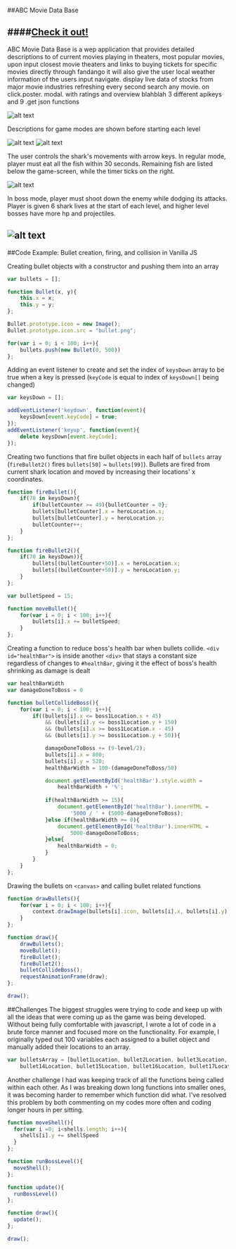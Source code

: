 ##ABC Movie Data Base

####[Check it out!](http://pauldkang.com/movie-app/)
---

ABC Movie Data Base is a wep application that provides detailed descriptions to of current
movies playing in theaters, most popular movies, 
upon input closest movie theaters and links to buying tickets for specific movies directly through fandango
it will also give the user local weather information of the users input
navigate. display live data of stocks from major movie industries refreshing every second
search any movie. on click.poster. modal. with ratings and overview
blahblah 3 different apikeys and 9 .get json functions


![alt text](./images/screenshot-game.png)

Descriptions for game modes are shown before starting each level

![alt text](./images/screenshot-level1.png) ![alt text](./images/screenshot-level2.png)

The user controls the shark's movements with arrow keys. In regular mode, player must eat all the fish within 30 seconds. Remaining fish are listed below the game-screen, while the timer ticks on the right.

![alt text](./images/screenshot-gameplay.png)

In boss mode, player must shoot down the enemy while dodging its attacks. Player is given 6 shark lives at the start of each level, and higher level bosses have more hp and projectiles.

![alt text](./images/screenshot-bosslevel.png)
---
##Code Example: Bullet creation, firing, and collision in Vanilla JS

Creating bullet objects with a constructor and pushing them into an array
```javascript
var bullets = [];

function Bullet(x, y){
	this.x = x;
	this.y = y;
};

Bullet.prototype.icon = new Image();
Bullet.prototype.icon.src = "bullet.png";

for(var i = 0; i < 100; i++){
	bullets.push(new Bullet(0, 500))
};
```

Adding an event listener to create and set the index of ```keysDown``` array to be true when a key is pressed (```keyCode``` is equal to index of ```keysDown[]``` being changed) 
```javascript
var keysDown = [];

addEventListener('keydown', function(event){
	keysDown[event.keyCode] = true;
});
addEventListener('keyup', function(event){
	delete keysDown[event.keyCode];
});
```

Creating two functions that fire bullet objects in each half of ```bullets``` array (```fireBullet2()``` fires ```bullets[50]``` ~ ```bullets[99]```). Bullets are fired from current shark location and moved by increasing their locations' x coordinates.
```javascript
function fireBullet(){
	if(70 in keysDown){
		if(bulletCounter >= 49){bulletCounter = 0};
		bullets[bulletCounter].x = heroLocation.x;
		bullets[bulletCounter].y = heroLocation.y;
		bulletCounter++;
	}
};

function fireBullet2(){
	if(70 in keysDown)){
		bullets[(bulletCounter+50)].x = heroLocation.x;
		bullets[(bulletCounter+50)].y = heroLocation.y;
	}
};

var bulletSpeed = 15;

function moveBullet(){
	for(var i = 0; i < 100; i++){
		bullets[i].x += bulletSpeed;
	}
};
```

Creating a function to reduce boss's health bar when bullets collide.
```<div id="healthBar">``` is inside another ```<div>``` that stays a constant size regardless of changes to ```#healthBar```, giving it the effect of boss's health shrinking as damage is dealt
```javascript
var healthBarWidth
var damageDoneToBoss = 0

function bulletCollideBoss(){
	for(var i = 0; i < 100; i++){
		if((bullets[i].x <= boss1Location.x + 45) 
			&& (bullets[i].y <= boss1Location.y + 150)
			&& (bullets[i].x >= boss1Location.x - 45)
			&& (bullets[i].y >= boss1Location.y + 50)){

			damageDoneToBoss += (9-level/2);
			bullets[i].x = 800;
			bullets[i].y = 520;
			healthBarWidth = 100-(damageDoneToBoss/50)

			document.getElementById('healthBar').style.width = 
				healthBarWidth + '%';
			
			if(healthBarWidth >= 15){
				document.getElementById('healthBar').innerHTML = 
					'5000 / ' + (5000-damageDoneToBoss);
			}else if(healthBarWidth >= 0){
				document.getElementById('healthBar').innerHTML = 		
					5000-damageDoneToBoss;
			}else{
				healthBarWidth = 0;
			}
		}
	}
};
```

Drawing the bullets on ```<canvas>``` and calling bullet related functions
```javascript
function drawBullets(){
	for(var i = 0; i < 100; i++){
		context.drawImage(bullets[i].icon, bullets[i].x, bullets[i].y)
	}
};

function draw(){
	drawBullets();
	moveBullet();
	fireBullet();
	fireBullet2();
	bulletCollideBoss();
	requestAnimationFrame(draw);
};

draw();
```


##Challenges
The biggest struggles were trying to code and keep up with all the ideas that were coming up as the game was being developed. Without being fully comfortable with javascript, I wrote a lot of code in a brute force manner and focused more on the functionality. For example, I originally typed out 100 variables each assigned to a bullet object and manually added their locations to an array.
```javascript 
var bulletsArray = [bullet1Location, bullet2Location, bullet3Location, bullet4Location, bullet5Location, bullet6Location, bullet7Location, bullet8Location, bullet9Location, bullet10Location, bullet11Location, bullet12Location, bullet13Location, 
    bullet14Location, bullet15Location, bullet16Location, bullet17Location, bullet18Location, bullet19Location, bullet20Location, bullet21Location, bullet22Location, bullet23Location, bullet24Location, bullet25Location, bullet26Location, bullet27Location
```
Another challenge I had was keeping track of all the functions being called within each other. As I was breaking down long functions into smaller ones, it was becoming harder to remember which function did what. I've resolved this problem by both commenting on my codes more often and coding longer hours in per sitting.

```javascript
function moveShell(){
  for(var i =0; i<shells.length; i++){
    shells[i].y += shellSpeed
  }
};

function runBossLevel(){
  moveShell();
};

function update(){
  runBossLevel()
};

function draw(){
  update();
};

draw();
```